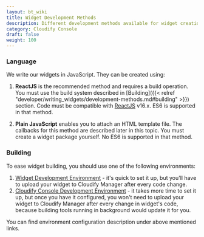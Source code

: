 ```yaml
---
layout: bt_wiki
title: Widget Development Methods
description: Different development methods available for widget creation.
category: Cloudify Console
draft: false
weight: 100
---
```


### Language

We write our widgets in JavaScript. They can be created using:

1. **ReactJS** is the recommended method and requires a build operation. 
You must use the build system described in [Building]({{< relref "developer/writing_widgets/development-methods.md#building" >}}) section.
Code must be compatible with [ReactJS](https://reactjs.org/) v16.x. ES6 is supported in that method.

2. **Plain JavaScript** enables you to attach an HTML template file. The callbacks for this method are described later in this topic. 
You must create a widget package yourself. No ES6 is supported in that method.

 
### Building

To ease widget building, you should use one of the following environments:

1. [Widget Development Environment](https://github.com/cloudify-cosmo/Cloudify-UI-Widget-boilerplate) - it's quick to set it up, but you'll have to upload your widget to Cloudify Manager after every code change.
2. [Cloudify Console Development Environment](https://github.com/cloudify-cosmo/cloudify-stage) - it takes more time to set it up, but once you have it configured, you won't need to upload your widget to Cloudify Manager after every change in widget's code, because building tools running in background would update it for you.  

You can find environment configuration description under above mentioned links. 